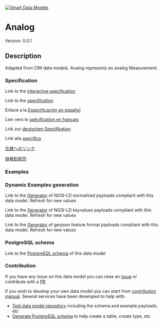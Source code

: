 [![Smart Data Models](https://smartdatamodels.org/wp-content/uploads/2022/01/SmartDataModels_logo.png "Logo")](https://smartdatamodels.org)
# Analog
Version: 0.0.1

## Description 

Adapted from CIM data models. Analog represents an analog Measurement.
### Specification

Link to the [interactive specification](https://swagger.lab.fiware.org/?url=https://smart-data-models.github.io/dataModel.EnergyCIM/Analog/swagger.yaml)

Link to the [specification](https://github.com/smart-data-models/dataModel.EnergyCIM/blob/master/Analog/doc/spec.md)

Enlace a la [Especificación en español](https://github.com/smart-data-models/dataModel.EnergyCIM/blob/master/Analog/doc/spec_ES.md)

Lien vers le [spécification en français](https://github.com/smart-data-models/dataModel.EnergyCIM/blob/master/Analog/doc/spec_FR.md)

Link zur [deutschen Spezifikation](https://github.com/smart-data-models/dataModel.EnergyCIM/blob/master/Analog/doc/spec_DE.md)

Link alla [specifica](https://github.com/smart-data-models/dataModel.EnergyCIM/blob/master/Analog/doc/spec_IT.md)

[仕様へのリンク](https://github.com/smart-data-models/dataModel.EnergyCIM/blob/master/Analog/doc/spec_JA.md)

[链接到规范](https://github.com/smart-data-models/dataModel.EnergyCIM/blob/master/Analog/doc/spec_ZH.md)
### Examples
### Dynamic Examples generation

Link to the [Generator](https://smartdatamodels.org/extra/ngsi-ld_generator.php?schemaUrl=https://raw.githubusercontent.com/smart-data-models/dataModel.EnergyCIM/master/Analog/schema.json&email=info@smartdatamodels.org) of NGSI-LD normalized payloads compliant with this data model. Refresh for new values

Link to the [Generator](https://smartdatamodels.org/extra/ngsi-ld_generator_keyvalues.php?schemaUrl=https://raw.githubusercontent.com/smart-data-models/dataModel.EnergyCIM/master/Analog/schema.json&email=info@smartdatamodels.org) of NGSI-LD keyvalues payloads compliant with this data model. Refresh for new values

Link to the [Generator](https://smartdatamodels.org/extra/geojson_features_generator.php?schemaUrl=https://raw.githubusercontent.com/smart-data-models/dataModel.EnergyCIM/master/Analog/schema.json&email=info@smartdatamodels.org) of geojson feature format payloads compliant with this data model. Refresh for new values
### PostgreSQL schema

Link to the [PostgreSQL schema](https://smart-data-models.github.io/dataModel.EnergyCIM/Analog/schema.sql) of this data model
### Contribution

 If you have any issue on this data model you can raise an [issue](https://github.com/smart-data-models/dataModel.EnergyCIM/issues)  or contribute with a [PR](https://github.com/smart-data-models/dataModel.EnergyCIM/pulls)

 If you wish to develop your own data model you can start from [contribution manual](https://bit.ly/contribution_manual). Several services have been developed to help with: 
 - [Test data model repository](https://smartdatamodels.org/index.php/data-models-contribution-api/) including the schema and example payloads, etc
 - [Generate PostgreSQL schema](https://smartdatamodels.org/index.php/sql-service/) to help create a table, create type, etc